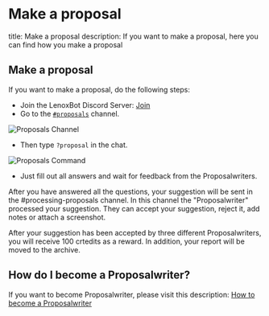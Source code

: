 # Make a proposal

title: Make a proposal description: If you want to make a proposal, here you can find how you make a proposal

## Make a proposal

If you want to make a proposal, do the following steps:

* Join the LenoxBot Discord Server: [Join](https://lenoxbot.com/discord/)
* Go to the [`#proposals`](https://discord.gg/jjwWPj4) channel.

![Proposals Channel](https://i.imgur.com/TGWIkPp.png)

* Then type `?proposal` in the chat.

![Proposals Command](https://i.imgur.com/SItTA9w.png)

* Just fill out all answers and wait for feedback from the Proposalwriters.

After you have answered all the questions, your suggestion will be sent in the \#processing-proposals channel. In this channel the "Proposalwriter" processed your suggestion. They can accept your suggestion, reject it, add notes or attach a screenshot.

After your suggestion has been accepted by three different Proposalwriters, you will receive 100 crtedits as a reward. In addition, your report will be moved to the archive.

## How do I become a Proposalwriter?

If you want to become Proposalwriter, please visit this description: [How to become a Proposalwriter](https://docs.lenoxbot.com/General%20FAQ/Team/Proposal-Writer/)

